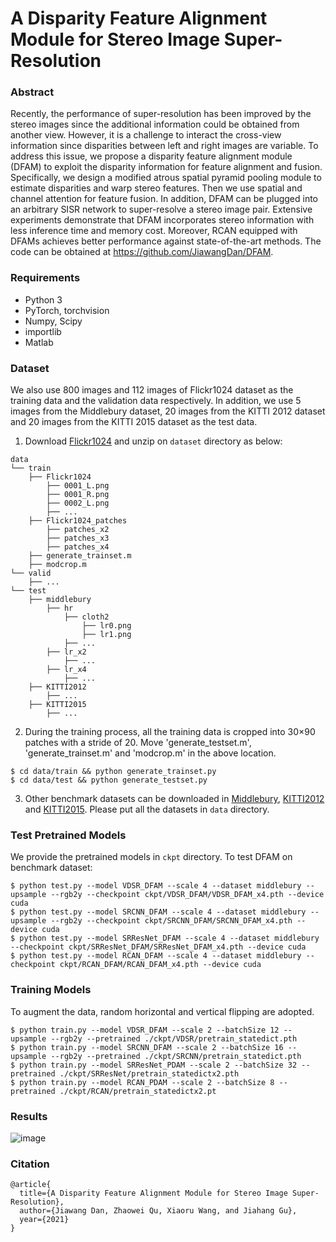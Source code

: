 # A Disparity Feature Alignment Module for Stereo Image Super-Resolution

### Abstract
Recently, the performance of super-resolution has been improved by the stereo images since the additional information could be obtained from another view. However, it is a challenge to interact the cross-view information since disparities between left and right images are variable. To address this issue, we propose a disparity feature alignment module (DFAM) to exploit the disparity information for feature alignment and fusion. Specifically, we design a modified atrous spatial pyramid pooling module to estimate disparities and warp stereo features. Then we use spatial and channel attention for feature fusion. In addition, DFAM can be plugged into an arbitrary SISR network to super-resolve a stereo image pair. Extensive experiments demonstrate that DFAM incorporates stereo information with less inference time and memory cost. Moreover, RCAN equipped with DFAMs achieves better performance against state-of-the-art methods. The code can be obtained at https://github.com/JiawangDan/DFAM.

### Requirements
- Python 3
- PyTorch, torchvision
- Numpy, Scipy
- importlib
- Matlab

### Dataset
We also use 800 images and 112 images of Flickr1024 dataset as the training data and the validation data respectively. In addition, we use 5 images from the Middlebury dataset, 20 images from the KITTI 2012 dataset and 20 images from the KITTI 2015 dataset as the test data.

1. Download [Flickr1024](https://yingqianwang.github.io/Flickr1024) and unzip on `dataset` directory as below:
  ```
  data
  └── train
      ├── Flickr1024
          ├── 0001_L.png
          ├── 0001_R.png
          ├── 0002_L.png
          ├── ...
      ├── Flickr1024_patches
          ├── patches_x2
          ├── patches_x3
          ├── patches_x4
      ├── generate_trainset.m
      ├── modcrop.m
  └── valid
      ├── ...
  └── test
      ├── middlebury
          ├── hr
              ├── cloth2
                  ├── lr0.png
                  ├── lr1.png
              ├── ...
          ├── lr_x2
              ├── ...
          ├── lr_x4
              ├── ...
      ├── KITTI2012
          ├── ...
      ├── KITTI2015
          ├── ...
  ```
2. During the training process, all the training data is cropped into 30×90 patches with a stride of 20. Move 'generate_testset.m', 'generate_trainset.m' and 'modcrop.m' in the above location.
```shell
$ cd data/train && python generate_trainset.py
$ cd data/test && python generate_testset.py
```
3. Other benchmark datasets can be downloaded in [Middlebury](https://vision.middlebury.edu/stereo/), [KITTI2012](http://www.cvlibs.net/datasets/kitti/eval_stereo_flow.php?benchmark=stereo) and [KITTI2015](http://www.cvlibs.net/datasets/kitti/eval_scene_flow.php?benchmark=stereo). Please put all the datasets in `data` directory.

### Test Pretrained Models
We provide the pretrained models in `ckpt` directory. To test DFAM on benchmark dataset:
```shell
$ python test.py --model VDSR_DFAM --scale 4 --dataset middlebury --upsample --rgb2y --checkpoint ckpt/VDSR_DFAM/VDSR_DFAM_x4.pth --device cuda
$ python test.py --model SRCNN_DFAM --scale 4 --dataset middlebury --upsample --rgb2y --checkpoint ckpt/SRCNN_DFAM/SRCNN_DFAM_x4.pth --device cuda
$ python test.py --model SRResNet_DFAM --scale 4 --dataset middlebury --checkpoint ckpt/SRResNet_DFAM/SRResNet_DFAM_x4.pth --device cuda
$ python test.py --model RCAN_DFAM --scale 4 --dataset middlebury --checkpoint ckpt/RCAN_DFAM/RCAN_DFAM_x4.pth --device cuda
```

### Training Models
To augment the data, random horizontal and vertical flipping are adopted. 
```shell
$ python train.py --model VDSR_DFAM --scale 2 --batchSize 12 --upsample --rgb2y --pretrained ./ckpt/VDSR/pretrain_statedict.pth
$ python train.py --model SRCNN_DFAM --scale 2 --batchSize 16 --upsample --rgb2y --pretrained ./ckpt/SRCNN/pretrain_statedict.pth
$ python train.py --model SRResNet_PDAM --scale 2 --batchSize 32 --pretrained ./ckpt/SRResNet/pretrain_statedictx2.pth
$ python train.py --model RCAN_PDAM --scale 2 --batchSize 8 --pretrained ./ckpt/RCAN/pretrain_statedictx2.pt
```
### Results
![image](https://...)

### Citation
```
@article{
  title={A Disparity Feature Alignment Module for Stereo Image Super-Resolution},
  author={Jiawang Dan, Zhaowei Qu, Xiaoru Wang, and Jiahang Gu},
  year={2021}
}
```
